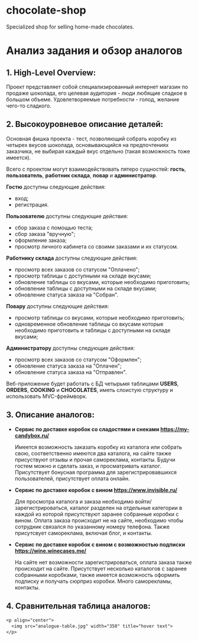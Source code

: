 # chocolate-shop
Specialized shop for selling home-made chocolates.

# Анализ задания и обзор аналогов

## **1. High-Level Overview:** ##

  Проект представляет собой специализированный интернет магазин по продаже шоколада, его целевая аудитория - люди любящие сладкое в большом объеме. Удовлетворяемые потребности - голод, желание чего-то сладкого.
  
## **2. Высокоуровневое описание деталей:** ##

  Основная фишка проекта - тест, позволяющий собрать коробку из четырех вкусов шоколада, основывающийся на предпочтениях заказчика, не выбирая каждый вкус отдельно (такая возможность тоже имеется).
  
  Всего с проектом могут взаимодействовать пятеро сущностей: **гость**, **пользователь**, **работник склада**, **повар** и **администратор**.
  
  **Гостю** доступны следующие действия:
  
  - вход;
  - регистрация.

  **Пользователю** доступны следующие действия:
  
  - сбор заказа с помощью теста;
  - сбор заказа "вручную";
  - оформление заказа;
  - просмотр личного кабинета со своими заказами и их статусом.
 
  **Работнику склада** доступны следующие действия:
  
  - просмотр всех заказов со статусом "Оплачено";
  - просмотр таблицы с доступными на складе вкусами;
  - обновление таблицы со вкусами, которые необходимо приготовить;
  - обновление таблицы с доступными на складе вкусами;
  - обновление статуса заказа на "Собран".

  **Повару** доступны следующие действия:
  
  - просмотр таблицы со вкусами, которые необходимо приготовить;
  - одновременное обновление таблицы со вкусами которые необходимо приготовить и таблицы с доступными на складе вкусами;
  
  **Администратору** доступны следующие действия:
  
  - просмотр всех заказов со статусом "Оформлен";
  - обновление статуса заказа на "Оплачен";
  - обновление статуса заказа на "Отправлен".
  
  Веб-приложение будет работать с БД четырьмя таблицами **USERS**, **ORDERS**, **COOKING** и **CHOCOLATES**, иметь слоистую структуру и использовать MVC-фреймворк.
  
## **3. Описание аналогов:** ##

  - **Сервис по доставке коробок со сладостями и снеками https://my-candybox.ru/**

    Имеется возможность заказать коробку из каталога или собрать свою, соответственно имеются два каталога, на сайте также присуствуют отзывы и прочая самореклама, контакты. Будучи гостем можно и сделать заказ, и просматривать каталог. Присутствует бонусная программа для зарегистрировавшихся пользователей, присутствует оплата онлайн. 
    
  - **Сервис по доставке коробок с вином https://www.invisible.ru/**
    
    Для просмотра каталога и заказа необходимо войти/зарегистрироваться, каталог разделен на отдельные категории в каждой из которой присутствуют заранее собранные коробки с вином. Оплата заказа происходит не на сайте, необходимо чтобы сотрудник связался по указанному номеру телефона. Также присутсвует самореклама, включая блог, и контакты.
    
  - **Сервис по доставке коробок с вином с возможностью подписки https://wine.winecases.me/**

    На сайте нет возможности зарегистрироваться, оплата заказа также происходит на сайте. Присутствует несколько каталогов с заранее собранными коробками, также имеется возможность оформить подписку и получать сюрприз коробки. Много саморекламы, контакты.
    
 ## **4. Сравнительная таблица аналогов:** ##
    
    <p align="center">
      <img src="analogue-table.jpg" width="350" title="hover text">
    </p>

  
  
  

